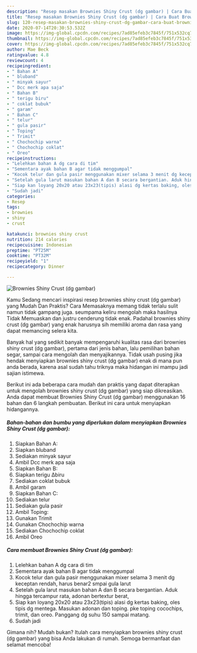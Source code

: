 ```yaml
---
description: "Resep masakan Brownies Shiny Crust (dg gambar) | Cara Buat Brownies Shiny Crust (dg gambar) Yang Lezat"
title: "Resep masakan Brownies Shiny Crust (dg gambar) | Cara Buat Brownies Shiny Crust (dg gambar) Yang Lezat"
slug: 120-resep-masakan-brownies-shiny-crust-dg-gambar-cara-buat-brownies-shiny-crust-dg-gambar-yang-lezat
date: 2020-07-14T20:30:53.532Z
image: https://img-global.cpcdn.com/recipes/7ad85efeb3c7845f/751x532cq70/brownies-shiny-crust-dg-gambar-foto-resep-utama.jpg
thumbnail: https://img-global.cpcdn.com/recipes/7ad85efeb3c7845f/751x532cq70/brownies-shiny-crust-dg-gambar-foto-resep-utama.jpg
cover: https://img-global.cpcdn.com/recipes/7ad85efeb3c7845f/751x532cq70/brownies-shiny-crust-dg-gambar-foto-resep-utama.jpg
author: Mae Beck
ratingvalue: 4.8
reviewcount: 4
recipeingredient:
- " Bahan A"
- " bluband"
- " minyak sayur"
- " Dcc merk apa saja"
- " Bahan B"
- " terigu biru"
- " coklat bubuk"
- " garam"
- " Bahan C"
- " telur"
- " gula pasir"
- " Toping"
- " Trimit"
- " Chochochip warna"
- " Chochochip coklat"
- " Oreo"
recipeinstructions:
- "Lelehkan bahan A dg cara di tim"
- "Sementara ayak bahan B agar tidak menggumpal"
- "Kocok telur dan gula pasir menggunakan mixer selama 3 menit dg keceptan rendah, harus benar2 smpai gula larut"
- "Setelah gula larut masukan bahan A dan B secara bergantian. Aduk hingga tercampur rata, adonan bertextur berat,"
- "Siap kan loyang 20x20 atau 23x23(tipis) alasi dg kertas baking, oles tipis dg mentega. Masukan adonan dan toping. pke toping cocochips, trimit, dan oreo. Panggang dg suhu 150 sampai matang."
- "Sudah jadi"
categories:
- Resep
tags:
- brownies
- shiny
- crust

katakunci: brownies shiny crust 
nutrition: 214 calories
recipecuisine: Indonesian
preptime: "PT25M"
cooktime: "PT32M"
recipeyield: "1"
recipecategory: Dinner

---
```



![Brownies Shiny Crust (dg gambar)](https://img-global.cpcdn.com/recipes/7ad85efeb3c7845f/751x532cq70/brownies-shiny-crust-dg-gambar-foto-resep-utama.jpg)

Kamu Sedang mencari inspirasi resep brownies shiny crust (dg gambar) yang Mudah Dan Praktis? Cara Memasaknya memang tidak terlalu sulit namun tidak gampang juga. seumpama keliru mengolah maka hasilnya Tidak Memuaskan dan justru cenderung tidak enak. Padahal brownies shiny crust (dg gambar) yang enak harusnya sih memiliki aroma dan rasa yang dapat memancing selera kita.

Banyak hal yang sedikit banyak mempengaruhi kualitas rasa dari brownies shiny crust (dg gambar), pertama dari jenis bahan, lalu pemilihan bahan segar, sampai cara mengolah dan menyajikannya. Tidak usah pusing jika hendak menyiapkan brownies shiny crust (dg gambar) enak di mana pun anda berada, karena asal sudah tahu triknya maka hidangan ini mampu jadi sajian istimewa.




Berikut ini ada beberapa cara mudah dan praktis yang dapat diterapkan untuk mengolah brownies shiny crust (dg gambar) yang siap dikreasikan. Anda dapat membuat Brownies Shiny Crust (dg gambar) menggunakan 16 bahan dan 6 langkah pembuatan. Berikut ini cara untuk menyiapkan hidangannya.

<!--inarticleads1-->

##### Bahan-bahan dan bumbu yang diperlukan dalam menyiapkan Brownies Shiny Crust (dg gambar):

1. Siapkan  Bahan A:
1. Siapkan  bluband
1. Sediakan  minyak sayur
1. Ambil  Dcc merk apa saja
1. Siapkan  Bahan B:
1. Siapkan  terigu ∆biru
1. Sediakan  coklat bubuk
1. Ambil  garam
1. Siapkan  Bahan C:
1. Sediakan  telur
1. Sediakan  gula pasir
1. Ambil  Toping:
1. Gunakan  Trimit
1. Gunakan  Chochochip warna
1. Sediakan  Chochochip coklat
1. Ambil  Oreo




<!--inarticleads2-->

##### Cara membuat Brownies Shiny Crust (dg gambar):

1. Lelehkan bahan A dg cara di tim
1. Sementara ayak bahan B agar tidak menggumpal
1. Kocok telur dan gula pasir menggunakan mixer selama 3 menit dg keceptan rendah, harus benar2 smpai gula larut
1. Setelah gula larut masukan bahan A dan B secara bergantian. Aduk hingga tercampur rata, adonan bertextur berat,
1. Siap kan loyang 20x20 atau 23x23(tipis) alasi dg kertas baking, oles tipis dg mentega. Masukan adonan dan toping. pke toping cocochips, trimit, dan oreo. Panggang dg suhu 150 sampai matang.
1. Sudah jadi




Gimana nih? Mudah bukan? Itulah cara menyiapkan brownies shiny crust (dg gambar) yang bisa Anda lakukan di rumah. Semoga bermanfaat dan selamat mencoba!
